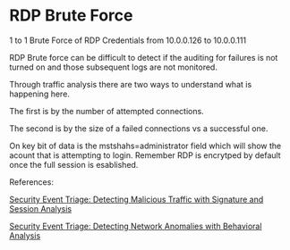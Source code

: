 # RDP Brute Force

1 to 1 Brute Force of RDP Credentials from 10.0.0.126 to 10.0.0.111

RDP Brute force can be difficult to detect if the auditing for failures is not turned on and those subsequent logs are not monitored.

Through traffic analysis there are two ways to understand what is happening here.

The first is by the number of attempted connections.

The second is by the size of a failed connections vs a successful one.

On key bit of data is the mstshahs=administrator field which will show the acount that is attempting to login. Remember RDP is encrytped by default once the full session is esablished.

References:

[Security Event Triage: Detecting Malicious Traffic with Signature and Session Analysis](https://www.pluralsight.com/courses/set-detecting-malicious-traffic-signature-session-analysis)

[Security Event Triage: Detecting Network Anomalies with Behavioral Analysis](www.pluralsight.com/courses/set-detecting-network-anomalies-behavioral-analysis)

